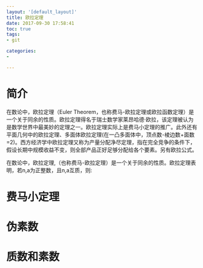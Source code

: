 ```yaml
---
layout: '[default_layout]'   
title: 欧拉定理                 
date: 2017-09-30 17:58:41  
toc: true                  
tags:                        
- git

categories:                  
- 

---
```


# 简介
在数论中，欧拉定理（Euler Theorem，也称费马-欧拉定理或欧拉函数定理）是一个关于同余的性质。欧拉定理得名于瑞士数学家莱昂哈德·欧拉，该定理被认为是数学世界中最美妙的定理之一。欧拉定理实际上是费马小定理的推广。此外还有平面几何中的欧拉定理、多面体欧拉定理(在一凸多面体中，顶点数-棱边数+面数=2)。西方经济学中欧拉定理又称为产量分配净尽定理，指在完全竞争的条件下，假设长期中规模收益不变，则全部产品正好足够分配给各个要素。另有欧拉公式。

在数论中，欧拉定理,（也称费马-欧拉定理）是一个关于同余的性质。欧拉定理表明，若n,a为正整数，且n,a互质，则:

# 费马小定理

# 伪素数

# 质数和素数

